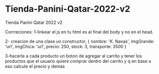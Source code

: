 # Tienda-Panini-Qatar-2022-v2
Tienda Panini Qatar 2022 v2

Corrreciones: 
1-linkear el js en tu html es al final del body y no en el head.

2- creacion de una clase un constructor, 
{
nombre: 'K. Navas',
imgGrande: 'url',
imgChica: 'url',
precio: 250,
stock: 3,
transporte: 3500
}

3-hacerle a cada producto un boton de agregar al carrito y 
tener los productos que el usuario quiere comprar dentro del carrito y q en base a eso calcule el precio y demas
